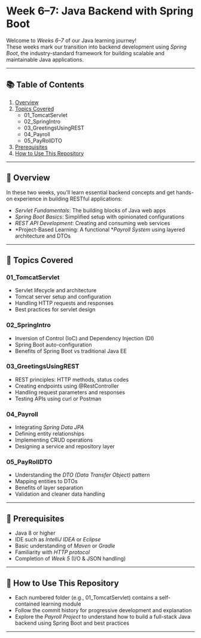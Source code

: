 # Week 6–7: Java Backend with Spring Boot

Welcome to *Weeks 6–7* of our Java learning journey!  
These weeks mark our transition into backend development using *Spring Boot*, the industry-standard framework for building scalable and maintainable Java applications.

---

## 📚 Table of Contents

1. [Overview](#overview)  
2. [Topics Covered](#topics-covered)  
   - 01_TomcatServlet  
   - 02_SpringIntro  
   - 03_GreetingsUsingREST  
   - 04_Payroll  
   - 05_PayRollDTO  
3. [Prerequisites](#prerequisites)  
4. [How to Use This Repository](#how-to-use-this-repository)  

---

## 🧠 Overview

In these two weeks, you'll learn essential backend concepts and get hands-on experience in building RESTful applications:

- *Servlet Fundamentals*: The building blocks of Java web apps  
- *Spring Boot Basics*: Simplified setup with opinionated configurations  
- *REST API Development*: Creating and consuming web services  
- *Project-Based Learning: A functional **Payroll System* using layered architecture and DTOs  

---

## 📌 Topics Covered

### 01_TomcatServlet
- Servlet lifecycle and architecture  
- Tomcat server setup and configuration  
- Handling HTTP requests and responses  
- Best practices for servlet design  

### 02_SpringIntro
- Inversion of Control (IoC) and Dependency Injection (DI)  
- Spring Boot auto-configuration  
- Benefits of Spring Boot vs traditional Java EE  

### 03_GreetingsUsingREST
- REST principles: HTTP methods, status codes  
- Creating endpoints using @RestController  
- Handling request parameters and responses  
- Testing APIs using curl or Postman  

### 04_Payroll
- Integrating *Spring Data JPA*  
- Defining entity relationships  
- Implementing CRUD operations  
- Designing a service and repository layer  

### 05_PayRollDTO
- Understanding the *DTO (Data Transfer Object)* pattern  
- Mapping entities to DTOs  
- Benefits of layer separation  
- Validation and cleaner data handling  

---

## 🧰 Prerequisites

- Java 8 or higher  
- IDE such as *IntelliJ IDEA* or *Eclipse*  
- Basic understanding of *Maven* or *Gradle*  
- Familiarity with *HTTP protocol*  
- Completion of *Week 5* (I/O & JSON handling)  

---

## 🚀 How to Use This Repository

- Each numbered folder (e.g., 01_TomcatServlet) contains a self-contained learning module  
- Follow the commit history for progressive development and explanation  
- Explore the *Payroll Project* to understand how to build a full-stack Java backend using Spring Boot and best practices  

---
